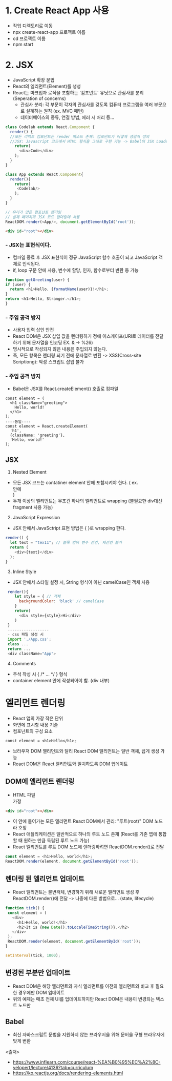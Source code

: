 # 1. Create React App 사용

- 작업 디렉토리로 이동
- npx create-react-app 프로젝트 이름
- cd 프로젝트 이름
- npm start



# 2. JSX
- JavaScript 확장 문법
- React의 엘리먼트(Element)를 생성
- React는 마크업과 로직을 포함하는 '컴포넌트' 유닛으로 관심사를 분리(Seperation of concerns)
  - 관심사 분리: 각 부문이 각자의 관심사를 갖도록 컴퓨터 프로그램을 여러 부문으로 설계하는 원칙 (ex. MVC 패턴)
  - 데이터베이스의 종류, 연결 방법, 에러 시 처리 등...
  
```javascript
class Codelab extends React.Component {
  render() { 
  //모든 리액트 컴포넌트는 render 메소드 존재: 컴포넌트가 어떻게 생길지 정의 
  //JSX: Javascript 코드에서 HTML 형식을 그대로 구현 가능 -> Babel의 JSX Loadere 형태 코드 변환
    return(
      <div>Code</div>
    );
  }
}

class App extends React.Component{
  render(){
    return(
     <Codelab/>
    );
  }
}

// 우리가 만든 컴포넌트 랜더링
// 실제 페이지의 JSX 코드 랜더링에 사용
ReactDOM.render(<App/>, document.getElementById('root'));
```
```html
<div id="root"></div>
```

### - JSX는 표현식이다.
  - 컴파일 종료 후 JSX 표현식이 정규 JavaScript 함수 호출이 되고 JavaScript 객체로 인식된다.
  - if, loop 구문 안에 사용, 변수에 할당, 인자, 함수로부터 반환 등 가능
  ```javascript
  function getGreeting(user) {
  if (user) {
    return <h1>Hello, {formatName(user)}!</h1>;
  }
  return <h1>Hello, Stranger.</h1>;
}
  ```

### - 주입 공격 방지
- 사용자 입력 삽인 안전
- React DOM은 JSX 삽입 값을 렌더링하기 정에 이스케이프(URI로 데이터를 전달하기 위해 문자열을 인코딩 EX. & -> %26)
- 명시적으로 작성되지 않은 내용은 주입되지 않는다.
- 즉, 모든 항목은 렌더링 되기 전에 문자열로 변환 -> XSS(Cross-site Scriptiong): 악성 스크립트 삽입 불가


### - 주입 공격 방지
- Babel은 JSX를 React.createElement() 호출로 컴파일
```javascrpt
const element = (
  <h1 className="greeting">
    Hello, world!
  </h1>
);
----동일----
const element = React.createElement(
  'h1',
  {className: 'greeting'},
  'Hello, world!'
);

```

## JSX
1. Nested Element
 - 모든 JSX 코드는 contatiner element 안에 포함시켜야 한다. ( ex. <div> 안에 </div> )
 - 두개 이상의 엘리먼트는 무조건 하나의 엘리먼트로 wrapping (불필요한 div대신 fragment 사용 가능)
 
2. JavaScript Expression
 - JSX 안에서 JavaSctript 표현 방법은 { }로 wrapping 한다.
 ```javascript
 render() {
   let text = "tex11"; // 블록 범위 변수 선언, 재선언 불가
   return (
     <div>{text}</div>
   );
 }
 ```
 
3. Inline Style
 - JSX 안에서 스타일 설정 시, String 형식이 아닌 camelCase인 객체 사용
```javascript
 render(){
    let style = { // 객체
      backgroundColor: 'black' // camelCase
    }
    return(
      <div style={style}>Hi</div>
    )
 }
 ------------------
 - css 파일 생성 시
 import './App.css';
 class ...
 return ...
 <div className="App"> 
```
 
4. Comments
 - 주석 작성 시 { /* ... */ } 형식
 - container element 안에 작성되어야 함. (div 내부)
 
 
 # 엘리먼트 렌더링
 - React 앱의 가장 작은 단위
 - 화면에 표시항 내용 기술
 - 컴포넌트의 구성 요소
 ```javscript
 const element = <h1>Hello</h1>;
 ```
 - 브라우저 DOM 엘리먼트와 달리 React DOM 엘리먼트는 일반 객체, 쉽게 생성 가능
 - React DOM은 React 엘리먼트와 일치하도록 DOM 업데이트
 
 ## DOM에 엘리먼트 렌더링
 - HTML 파일 <div> 가정
  ```html
  <div id="root"></div>
  ```
  - 이 안에 들어가는 모든 엘리먼트 React DOM에서 관리: "루트(root)" DOM 노드라 호칭
  - React 애플리케이션은 일반적으로 하나의 루트 노드 존재 (React를 기존 앱에 통합할 때 원하는 만큼 독립된 루트 노드 가능)
  - React 엘리먼트를 루트 DOM 노드에 렌더링하려면 ReactDOM.render()로 전달
  ```javascript
  const element = <h1>Hello, world</h1>;
  ReactDOM.render(element, document.getElementById('root'));
  ```
  
 ## 렌더링 된 엘리먼트 업데이트
 - React 엘리먼트는 불변객체, 변경하기 위해 새로운 엘리먼트 생성 후 ReactDOM.render()에 전달 -> 나중에 다른 방법으로... (state, lifecycle)
 ```javascript
 function tick() {
  const element = (
    <div>
      <h1>Hello, world!</h1>
      <h2>It is {new Date().toLocaleTimeString()}.</h2>
    </div>
  );
  ReactDOM.render(element, document.getElementById('root'));
}

setInterval(tick, 1000);
 ```
 
 ## 변경된 부분만 업데이트
 - React DOM은 해당 엘리먼트와 자식 엘리먼트를 이전의 엘리먼트와 비교 후 필요한 경우에만 DOM 업데이트
 - 위의 예제는 매초 전체 UI를 업데이트하지만 React DOM은 내용이 변경되는 텍스트 노드만 
  
  
## Babel
- 최신 자바스크립트 문법을 지원하지 않는 브라우저을 위해 문버을 구형 브라우저에 맞게 변환


 
 <출처>
 - https://www.inflearn.com/course/react-%EA%B0%95%EC%A2%8C-velopert/lecture/4136?tab=curriculum
 - https://ko.reactjs.org/docs/rendering-elements.html
 
